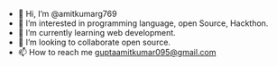 - 👋 Hi, I’m @amitkumarg769
- 👀 I’m interested in programming language, open 
      Source, Hackthon. 
- 🌱 I’m currently learning web development. 
- 💞️ I’m looking to collaborate open source. 
- 📫 How to reach me guptaamitkumar095@gmail.com

<!---
amitkumarg769/amitkumarg769 is a ✨ special ✨ repository because its `README.md` (this file) appears on your GitHub profile.
You can click the Preview link to take a look at your changes.
--->
